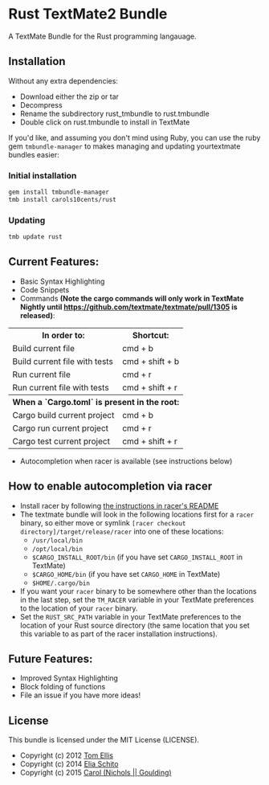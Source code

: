 # Rust TextMate2 Bundle

A TextMate Bundle for the Rust programming langauage.

## Installation

Without any extra dependencies:

* Download either the zip or tar
* Decompress
* Rename the subdirectory rust_tmbundle to rust.tmbundle
* Double click on rust.tmbundle to install in TextMate

If you'd like, and assuming you don't mind using Ruby, you can use the ruby gem
`tmbundle-manager` to makes managing and updating yourtextmate bundles easier:

### Initial installation

```bash
gem install tmbundle-manager
tmb install carols10cents/rust
```

### Updating

```bash
tmb update rust
```

## Current Features:

- Basic Syntax Highlighting
- Code Snippets
- Commands **(Note the cargo commands will only work in TextMate Nightly until https://github.com/textmate/textmate/pull/1305 is released)**:

<table>
  <tr>
    <th>In order to:</th>
    <th>Shortcut:</th>
  </tr>
  <tr>
    <td>Build current file</td>
    <td>cmd + b</td>
  </tr>
  <tr>
    <td>Build current file with tests</td>
    <td>cmd + shift + b</td>
  </tr>
  <tr>
    <td>Run current file</td>
    <td>cmd + r</td>
  </tr>
  <tr>
    <td>Run current file with tests</td>
    <td>cmd + shift + r</td>
  </tr>
  <tr>
    <th colspan="2">
      When a `Cargo.toml` is present in the root:
    </th>
  </tr>
  <tr>
    <td>Cargo build current project</td>
    <td>cmd + b</td>
  </tr>
  <tr>
    <td>Cargo run current project</td>
    <td>cmd + r</td>
  </tr>
  <tr>
    <td>Cargo test current project</td>
    <td>cmd + shift + r</td>
  </tr>
</table>

- Autocompletion when racer is available (see instructions below)

## How to enable autocompletion via racer

- Install racer by following [the instructions in racer's README](https://github.com/phildawes/racer)
- The textmate bundle will look in the following locations first for a `racer` binary, so either move or symlink `[racer checkout directory]/target/release/racer` into one of these locations:
  - `/usr/local/bin`
  - `/opt/local/bin`
  - `$CARGO_INSTALL_ROOT/bin` (if you have set `CARGO_INSTALL_ROOT` in TextMate)
  - `$CARGO_HOME/bin`  (if you have set `CARGO_HOME` in TextMate)
  - `$HOME/.cargo/bin`
- If you want your `racer` binary to be somewhere other than the locations in the last step, set the `TM_RACER` variable in your TextMate preferences to the location of your `racer` binary.
- Set the `RUST_SRC_PATH` variable in your TextMate preferences to the location of your Rust source directory (the same location that you set this variable to as part of the racer installation instructions).

## Future Features:

- Improved Syntax Highlighting
- Block folding of functions
- File an issue if you have more ideas!

## License

This bundle is licensed under the MIT License (LICENSE).

* Copyright (c) 2012 [Tom Ellis](http://www.webmuse.co.uk/)
* Copyright (c) 2014 [Elia Schito](http://elia.schito.me/)
* Copyright (c) 2015 [Carol (Nichols || Goulding)](http://carol-nichols.com)
